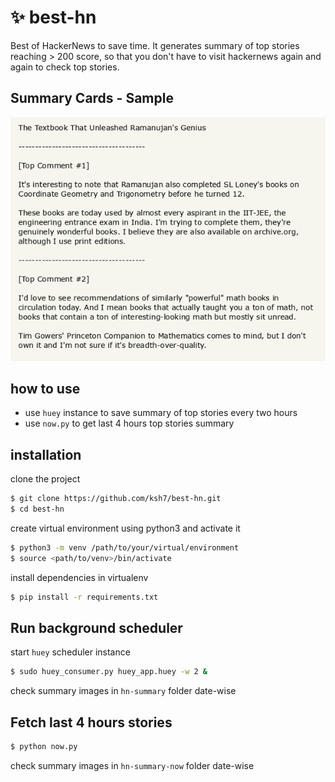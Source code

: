 # ✨ best-hn
Best of HackerNews to save time. It generates summary of top stories reaching > 200 score, so that you don't have to visit hackernews again and again to check top stories.

## Summary Cards - Sample

![Summary Card](sample.png)

## how to use

- use `huey` instance to save summary of top stories every two hours
- use `now.py` to get last 4 hours top stories summary

## installation

clone the project

```bash
$ git clone https://github.com/ksh7/best-hn.git
$ cd best-hn
```

create virtual environment using python3 and activate it

```bash
$ python3 -m venv /path/to/your/virtual/environment
$ source <path/to/venv>/bin/activate
```

install dependencies in virtualenv

```bash
$ pip install -r requirements.txt
```

## Run background scheduler

start `huey` scheduler instance

```bash
$ sudo huey_consumer.py huey_app.huey -w 2 &
```
check summary images in `hn-summary` folder date-wise

## Fetch last 4 hours stories

```bash
$ python now.py
```
check summary images in `hn-summary-now` folder date-wise
